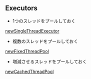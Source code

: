 ## Executors

* 1つのスレッドをプールしておく

[newSingleThreadExecutor](newSingleThreadExecutor.md)

* 複数のスレッドをプールしておく

[newFixedThreadPool](newFixedThreadPool.md)

* 増減させるスレッドをプールしておく

[newCachedThreadPool](newCachedThreadPool.md)
